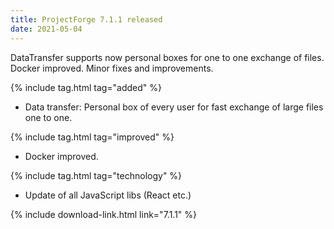 ```yaml
---
title: ProjectForge 7.1.1 released
date: 2021-05-04
---
```


DataTransfer supports now personal boxes for one to one exchange of files. Docker improved. Minor fixes and improvements.

{% include tag.html tag="added" %}
- Data transfer: Personal box of every user for fast exchange of large files one to one.

{% include tag.html tag="improved" %}
- Docker improved.

{% include tag.html tag="technology" %}
- Update of all JavaScript libs (React etc.)

{% include download-link.html link="7.1.1" %}
